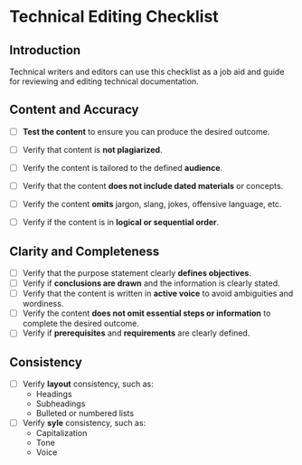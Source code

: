 # Technical Editing Checklist

## Introduction
Technical writers and editors can use this checklist as a job aid and guide for reviewing and editing technical documentation.

## Content and Accuracy
 - [ ] **Test the content** to ensure you can produce the desired outcome.
 - [ ] Verify that content is **not plagiarized**.
 - [ ] Verify the content is tailored to the defined **audience**.
 - [ ] Verify that the content **does not include dated materials** or concepts.
 - [ ] Verify the content **omits** jargon, slang, jokes, offensive language, etc.
 - [ ] Verify if the content is in **logical or sequential order**.


## Clarity and Completeness
 - [ ] Verify that the purpose statement clearly **defines objectives**.
 - [ ] Verify if **conclusions are drawn** and the information is clearly stated.
 - [ ]  Verify that the content is written in **active voice** to avoid ambiguities and wordiness.
 - [ ]  Verify the content **does not omit essential steps or information** to complete the desired outcome.
 - [ ]  Verify if **prerequisites** and **requirements** are clearly defined.

## Consistency
 - [ ] Verify **layout** consistency, such as:
	 - Headings
   	 - Subheadings
   	 - Bulleted or numbered lists
 - [ ] Verify **syle** consistency, such as:
	 - Capitalization
	 - Tone
	 - Voice
